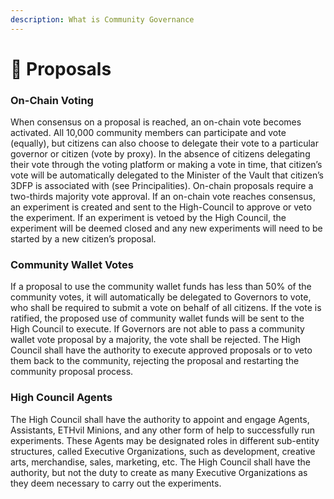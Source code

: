```yaml
---
description: What is Community Governance
---
```


# 📨 Proposals

### On-Chain Voting

When consensus on a proposal is reached, an on-chain vote becomes activated. All 10,000 community members can participate and vote (equally), but citizens can also choose to delegate their vote to a particular governor or citizen (vote by proxy). In the absence of citizens delegating their vote through the voting platform or making a vote in time, that citizen’s vote will be automatically delegated to the Minister of the Vault that citizen’s 3DFP is associated with (see Principalities). On-chain proposals require a two-thirds majority vote approval. If an on-chain vote reaches consensus, an experiment is created and sent to the High-Council to approve or veto the experiment. If an experiment is vetoed by the High Council, the experiment will be deemed closed and any new experiments will need to be started by a new citizen’s proposal.

### Community Wallet Votes&#x20;

If a proposal to use the community wallet funds has less than 50% of the community votes, it will automatically be delegated to Governors to vote, who shall be required to submit a vote on behalf of all citizens. If the vote is ratified, the proposed use of community wallet funds will be sent to the High Council to execute. If Governors are not able to pass a community wallet vote proposal by a majority, the vote shall be rejected. The High Council shall have the authority to execute approved proposals or to veto them back to the community, rejecting the proposal and restarting the community proposal process.

### High Council Agents&#x20;

&#x20;The High Council shall have the authority to appoint and engage Agents, Assistants, ETHvil Minions, and any other form of help to successfully run experiments. These Agents may be designated roles in different sub-entity structures, called Executive Organizations, such as development, creative arts, merchandise, sales, marketing, etc. The High Council shall have the authority, but not the duty to create as many Executive Organizations as they deem necessary to carry out the experiments.

